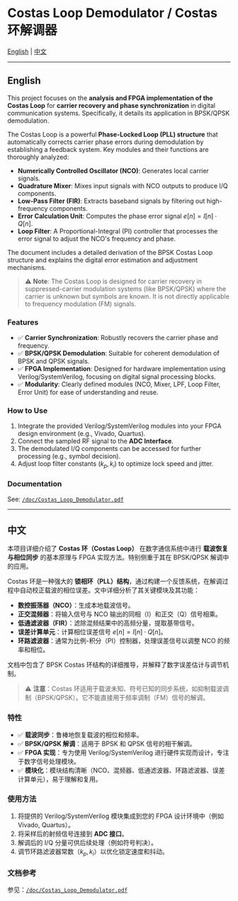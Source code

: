 # Costas Loop Demodulator / Costas 环解调器

[English](#english-version) | [中文](#中文版本)

---

## English

This project focuses on the **analysis and FPGA implementation of the Costas Loop** for **carrier recovery and phase synchronization** in digital communication systems. Specifically, it details its application in BPSK/QPSK demodulation.

The Costas Loop is a powerful **Phase-Locked Loop (PLL) structure** that automatically corrects carrier phase errors during demodulation by establishing a feedback system. Key modules and their functions are thoroughly analyzed:

-   **Numerically Controlled Oscillator (NCO)**: Generates local carrier signals.
-   **Quadrature Mixer**: Mixes input signals with NCO outputs to produce I/Q components.
-   **Low-Pass Filter (FIR)**: Extracts baseband signals by filtering out high-frequency components.
-   **Error Calculation Unit**: Computes the phase error signal $e[n] = I[n] \cdot Q[n]$.
-   **Loop Filter**: A Proportional-Integral (PI) controller that processes the error signal to adjust the NCO's frequency and phase.

The document includes a detailed derivation of the BPSK Costas Loop structure and explains the digital error estimation and adjustment mechanisms.

> ⚠️ **Note**: The Costas Loop is designed for carrier recovery in suppressed-carrier modulation systems (like BPSK/QPSK) where the carrier is unknown but symbols are known. It is not directly applicable to frequency modulation (FM) signals.

### Features

-   ✅ **Carrier Synchronization**: Robustly recovers the carrier phase and frequency.
-   ✅ **BPSK/QPSK Demodulation**: Suitable for coherent demodulation of BPSK and QPSK signals.
-   ✅ **FPGA Implementation**: Designed for hardware implementation using Verilog/SystemVerilog, focusing on digital signal processing blocks.
-   ✅ **Modularity**: Clearly defined modules (NCO, Mixer, LPF, Loop Filter, Error Unit) for ease of understanding and reuse.

### How to Use

1.  Integrate the provided Verilog/SystemVerilog modules into your FPGA design environment (e.g., Vivado, Quartus).
2.  Connect the sampled RF signal to the **ADC Interface**.
3.  The demodulated I/Q components can be accessed for further processing (e.g., symbol decision).
4.  Adjust loop filter constants ($k_p, k_i$) to optimize lock speed and jitter.

### Documentation

See: [`/doc/Costas_Loop_Demodulator.pdf`](./doc/Costas_Loop_Demodulator.pdf)

---

## 中文

本项目详细介绍了 **Costas 环（Costas Loop）** 在数字通信系统中进行 **载波恢复与相位同步** 的基本原理与 FPGA 实现方法。特别侧重于其在 BPSK/QPSK 解调中的应用。

Costas 环是一种强大的 **锁相环（PLL）结构**，通过构建一个反馈系统，在解调过程中自动校正载波的相位误差。文中详细分析了其关键模块及其功能：

-   **数控振荡器（NCO）**：生成本地载波信号。
-   **正交混频器**：将输入信号与 NCO 输出的同相（I）和正交（Q）信号相乘。
-   **低通滤波器（FIR）**：滤除混频结果中的高频分量，提取基带信号。
-   **误差计算单元**：计算相位误差信号 $e[n] = I[n] \cdot Q[n]$。
-   **环路滤波器**：通常为比例-积分（PI）控制器，处理误差信号以调整 NCO 的频率和相位。

文档中包含了 BPSK Costas 环结构的详细推导，并解释了数字误差估计与调节机制。

> ⚠️ **注意**：Costas 环适用于载波未知、符号已知的同步系统，如抑制载波调制（BPSK/QPSK）。它不能直接用于频率调制（FM）信号的解调。

### 特性

-   ✅ **载波同步**：鲁棒地恢复载波的相位和频率。
-   ✅ **BPSK/QPSK 解调**：适用于 BPSK 和 QPSK 信号的相干解调。
-   ✅ **FPGA 实现**：专为使用 Verilog/SystemVerilog 进行硬件实现而设计，专注于数字信号处理模块。
-   ✅ **模块化**：模块结构清晰（NCO、混频器、低通滤波器、环路滤波器、误差计算单元），易于理解和复用。

### 使用方法

1.  将提供的 Verilog/SystemVerilog 模块集成到您的 FPGA 设计环境中（例如 Vivado, Quartus）。
2.  将采样后的射频信号连接到 **ADC 接口**。
3.  解调后的 I/Q 分量可供后续处理（例如符号判决）。
4.  调节环路滤波器常数（$k_p, k_i$）以优化锁定速度和抖动。

### 文档参考

参见：[`/doc/Costas_Loop_Demodulator.pdf`](./doc/Costas_Loop_Demodulator.pdf)